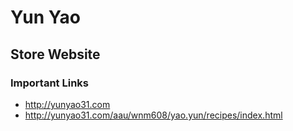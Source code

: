 # Yun Yao

## Store Website

### Important Links

- http://yunyao31.com
- http://yunyao31.com/aau/wnm608/yao.yun/recipes/index.html